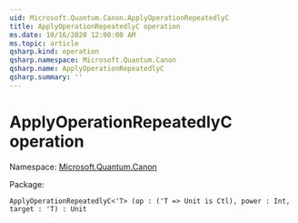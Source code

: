 ```yaml
---
uid: Microsoft.Quantum.Canon.ApplyOperationRepeatedlyC
title: ApplyOperationRepeatedlyC operation
ms.date: 10/16/2020 12:00:00 AM
ms.topic: article
qsharp.kind: operation
qsharp.namespace: Microsoft.Quantum.Canon
qsharp.name: ApplyOperationRepeatedlyC
qsharp.summary: ''
---
```


# ApplyOperationRepeatedlyC operation

Namespace: [Microsoft.Quantum.Canon](xref:Microsoft.Quantum.Canon)

Package: [](https://nuget.org/packages/)




```Q#
ApplyOperationRepeatedlyC<'T> (op : ('T => Unit is Ctl), power : Int, target : 'T) : Unit
```
